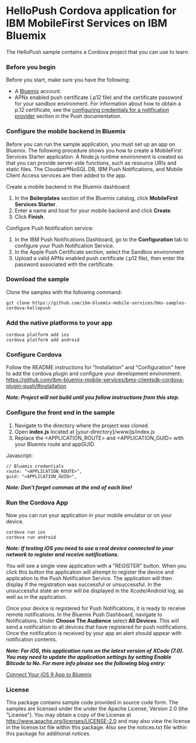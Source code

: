 # HelloPush Cordova application for IBM MobileFirst Services on IBM Bluemix

The HelloPush sample contains a Cordova project that you can use to learn.

### Before you begin

Before you start, make sure you have the following:

- A [Bluemix](http://bluemix.net) account.
- APNs enabled push certificate (.p12 file) and the certificate password for your sandbox environment. For information about how to obtain a p.12 certificate, see the [configuring credentials for a notification provider](https://www.ng.bluemix.net/docs/services/mobilepush/index.html#push_provider) section in the Push documentation.

### Configure the mobile backend in Bluemix

Before you can run the sample application, you must set up an app on Bluemix.  The following procedure shows you how to create a MobileFirst Services Starter application. A Node.js runtime environment is created so that you can provide server-side functions, such as resource URIs and static files. The Cloudant®NoSQL DB, IBM Push Notifications, and Mobile Client Access services are then added to the app.

Create a mobile backend in the  Bluemix dashboard:

1.	In the **Boilerplates** section of the Bluemix catalog, click **MobileFirst Services Starter**.
2.	Enter a name and host for your mobile backend and click **Create**.
3.	Click **Finish**.

Configure Push Notification service:

1.	In the IBM Push Notifications Dashboard, go to the **Configuration** tab to configure your Push Notification Service.  
2.  In the Apple Push Certificate section, select the Sandbox environment
3.  Upload a valid APNs enabled push certificate (.p12 file), then enter the password associated with the certificate.

### Download the sample

Clone the samples with the following command:
	
	git clone https://github.com/ibm-bluemix-mobile-services/bms-samples-cordova-hellopush
	
### Add the native platforms to your app

	cordova platform add ios
	cordova platform add android
	
### Configure Cordova

Follow the README instructions for "Installation" and "Configuration" here to add the cordova plugin and configure your development environment: <https://github.com/ibm-bluemix-mobile-services/bms-clientsdk-cordova-plugin-push/#installation>

***Note: Project will not build until you follow instructions from this step.***
  
### Configure the front end in the sample

1. Navigate to the directory where the project was cloned.
2. Open **index.js** located at [your-directory]/www/js/index.js
3. Replace the \<APPLICATION_ROUTE\> and \<APPLICATION_GUID\> with your Bluemix route and appGUID.

Javascript:

	// Bluemix credentials
	route: "<APPLICATION_ROUTE>",
	guid: "<APPLICATION_GUID>",

***Note: Don't forget commas at the end of each line!***

### Run the Cordova App

Now you can run your application in your mobile emulator or on your device.

	cordova run ios
	cordova run android

***Note: If testing iOS you need to use a real device connected to your network to register and receive notifications.***

You will see a single view application with a "REGISTER" button. When you click this button the application will attempt to register the device and application to the Push Notification Service. The application will then display if the registration was successful or unsuccessful. In the unsuccessful state an error will be displayed in the Xcode/Android log, as well as in the application.

Once your device is registered for Push Notifications, it is ready to receive remote notifications. In the Bluemix Push Dashboard, navigate to Notifications. Under **Choose The Audience** select **All Devices**. This will send a notification to all devices that have registered for push notifications. Once the notification is received by your app an alert should appear with notification contents.

***Note: For iOS, this application runs on the latest version of XCode (7.0). You may need to update the application settings by setting Enable Bitcode to No. For more info please see the following blog entry:***

[Connect Your iOS 9 App to Bluemix](https://developer.ibm.com/bluemix/2015/09/16/connect-your-ios-9-app-to-bluemix/)

### License

This package contains sample code provided in source code form. The samples are licensed under the under the Apache License, Version 2.0 (the "License"). You may obtain a copy of the License at http://www.apache.org/licenses/LICENSE-2.0 and may also view the license in the license.txt file within this package. Also see the notices.txt file within this package for additional notices.

